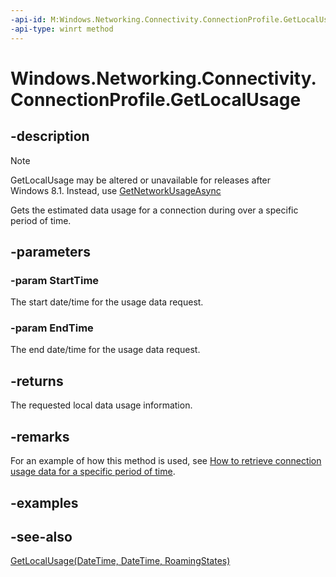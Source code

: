 ```yaml
---
-api-id: M:Windows.Networking.Connectivity.ConnectionProfile.GetLocalUsage(Windows.Foundation.DateTime,Windows.Foundation.DateTime)
-api-type: winrt method
---
```


<!-- Method syntax
public Windows.Networking.Connectivity.DataUsage GetLocalUsage(Windows.Foundation.DateTime StartTime, Windows.Foundation.DateTime EndTime)
-->

# Windows.Networking.Connectivity.ConnectionProfile.GetLocalUsage

## -description
> [!NOTE]
> GetLocalUsage may be altered or unavailable for releases after Windows 8.1. Instead, use [GetNetworkUsageAsync](connectionprofile_getnetworkusageasync_665790436.md)

Gets the estimated data usage for a connection during over a specific period of time.

## -parameters
### -param StartTime
The start date/time for the usage data request.

### -param EndTime
The end date/time for the usage data request.

## -returns
The requested local data usage information.

## -remarks
For an example of how this method is used, see [How to retrieve connection usage data for a specific period of time](https://msdn.microsoft.com/library/c9409429-7712-42e9-a2af-3940a7375c21).

## -examples

## -see-also
[GetLocalUsage(DateTime, DateTime, RoamingStates)](connectionprofile_getlocalusage_45954997.md)
